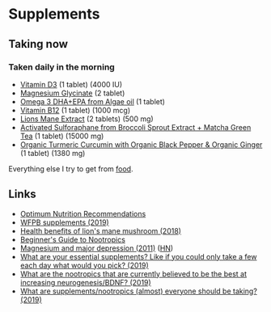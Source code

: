 # Supplements

## Taking now

### Taken daily in the morning

- [Vitamin D3](https://www.amazon.co.uk/gp/product/B00X0ZCE2O/ref=ox_sc_act_title_5?smid=A3P5ROKL5A1OLE&psc=1) (1 tablet) (4000 IU)
- [Magnesium Glycinate](https://www.amazon.co.uk/gp/product/B00ENF72TA/ref=ox_sc_act_title_3?smid=A3P5ROKL5A1OLE&psc=1) (2 tablet)
- [Omega 3 DHA+EPA from Algae oil](https://www.amazon.co.uk/gp/product/B015QB57FU/ref=ox_sc_act_title_4?smid=A3E1W8LX91Q6YX&psc=1) (1 tablet)
- [Vitamin B12](https://www.amazon.co.uk/gp/product/B01N5RGV8U/ref=ox_sc_act_title_2?smid=A3FUWIVN918VYA&psc=1) (1 tablet) (1000 mcg)
- [Lions Mane Extract](https://shop.realmushrooms.com/products/organic-lions-mane-extract-capsules) (2 tablets) (500 mg)
- [Activated Sulforaphane from Broccoli Sprout Extract + Matcha Green Tea](https://www.amazon.co.uk/gp/product/B00JGX9Q8E/ref=ox_sc_act_title_1?smid=A3IBZ7QCUHTXB6&psc=1) (1 tablet) (15000 mg)
- [Organic Turmeric Curcumin with Organic Black Pepper & Organic Ginger](https://www.amazon.co.uk/Organic-Turmeric-Curcumin-Capsules-Certified/dp/B0772QQX76/ref=sr_1_4?keywords=turmeric&qid=1560618897&s=drugstore&sr=1-4) (1 tablet) (1380 mg)

Everything else I try to get from [food](foods.md).

## Links

- [Optimum Nutrition Recommendations](https://nutritionfacts.org/2011/09/12/dr-gregers-2011-optimum-nutrition-recommendations/)
- [WFPB supplements (2019)](https://www.reddit.com/r/PlantBasedDiet/comments/ac6w9v/vitamins/)
- [Health benefits of lion's mane mushroom (2018)](https://www.youtube.com/watch?v=p02umCRoFas)
- [Beginner's Guide to Nootropics](https://www.reddit.com/r/Nootropics/wiki/beginners)
- [Magnesium and major depression (2011)](https://www.ncbi.nlm.nih.gov/books/NBK507265/) ([HN](https://news.ycombinator.com/item?id=20181855))
- [What are your essential supplements? Like if you could only take a few each day what would you pick? (2019)](https://www.reddit.com/r/Supplements/comments/bwhhro/what_are_your_essential_supplements_like_if_you/)
- [What are the nootropics that are currently believed to be the best at increasing neurogenesis/BDNF? (2019)](https://www.reddit.com/r/Nootropics/comments/c2kec5/what_are_the_nootropics_that_are_currently/)
- [What are supplements/nootropics (almost) everyone should be taking? (2019)](https://www.reddit.com/r/Nootropics/comments/cskqi5/what_are_supplementsnootropics_almost_everyone/)
